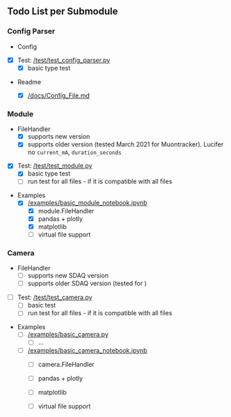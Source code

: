 ## Todo List per Submodule

### Config Parser
- Config
- [x] Test: [/test/test_config_parser.py](/test/test_config_parser.py)
    - [x] basic type test
    
- Readme
  - [x] [/docs/Config_File.md](/docs/Config_File.md)
    

### Module
- FileHandler
  - [x] supports new version
  - [x] supports older version (tested March 2021 for Muontracker). Lucifer no `current_mA`, `duration_seconds`
    
- [x] Test: [/test/test_module.py](/test/test_module.py)
    - [x] basic type test
    - [ ] run test for all files - if it is compatible with all files
    
- Examples
  - [x] [/examples/basic_module_notebook.ipynb](/examples/basic_module_notebook.ipynb)
    - [x] module.FileHandler
    - [x] pandas + plotly
    - [x] matplotlib
    - [ ] virtual file support
    
### Camera
- FileHandler
  - [ ] supports new SDAQ version
  - [ ] supports older SDAQ version (tested <date> for <module>)
    
- [ ] Test: [/test/test_camera.py](/test/test_camera.py)
    - [ ] basic test
    - [ ] run test for all files - if it is compatible with all files
    
- Examples
  - [ ] [/examples/basic_camera.py](/examples/basic_camera.py)
    - [ ] ...
  - [ ] [/examples/basic_camera_notebook.ipynb](/examples/basic_camera_notebook.ipynb)
    - [ ] camera.FileHandler
    - [ ] pandas + plotly
    - [ ] matplotlib
    - [ ] virtual file support
  